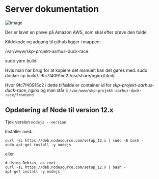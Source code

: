 # Server dokumentation
![image](https://user-images.githubusercontent.com/82814155/144196751-75bb005d-e73b-40b2-978c-18f60b61f9f2.png)

Der er lavet en prøve på Amazon AWS, som skal efter prøve den fulde 

Kildekode og adgang til github ligger i mappen:

/var/www/skp-projekt-aarhus-duck-race

sudo yarn build

Hvis man har brug for at kopiere det manuelt kan det gøres med:
sudo docker cp build/. 9fc7f40915c2:/usr/share/nginx/html/. 

Hvor 9fc7f40915c2 i dette tilfælde er container id for <i>skp-projekt-aarhus-duck-race_nginx</i>
og man står i: 
```/var/www/skp-projekt-aarhus-duck-race/frontend```

## Opdatering af Node til version 12.x
Tjek version
```nodejs --version```

Installer med:
```# Using Ubuntu
curl -sL https://deb.nodesource.com/setup_12.x | sudo -E bash -
sudo apt-get install -y nodejs
```
eller
```
# Using Debian, as root
curl -sL https://deb.nodesource.com/setup_12.x | bash -
apt-get install -y nodejs```


